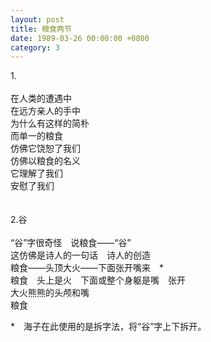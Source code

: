 ```yaml
---
layout: post
title: 粮食两节
date: 1989-03-26 00:00:00 +0800
category: 3
---
```


1.<br>
<br>
在人类的遭遇中<br>
在远方亲人的手中<br>
为什么有这样的简朴<br>
而单一的粮食<br>
仿佛它饶恕了我们<br>
仿佛以粮食的名义<br>
它理解了我们<br>
安慰了我们<br>
<br>
<br>
2.谷<br>
<br>
“谷”字很奇怪　说粮食——“谷”<br>
这仿佛是诗人的一句话　诗人的创造<br>
粮食——头顶大火——下面张开嘴来　*<br>
粮食　头上是火　下面或整个身躯是嘴　张开<br>
大火熊熊的头颅和嘴<br>
粮食<br>

<p class="zhushi">
*　海子在此使用的是拆字法，将“谷”字上下拆开。
</p>